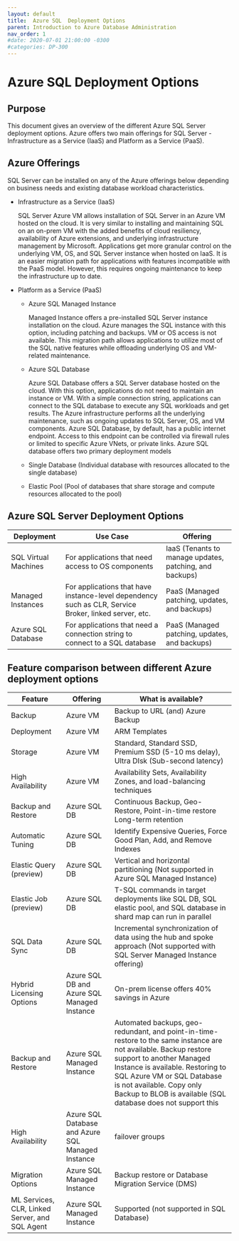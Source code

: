 ```yaml
---
layout: default
title:  Azure SQL  Deployment Options
parent: Introduction to Azure Database Administration
nav_order: 1
#date: 2020-07-01 21:00:00 -0300
#categories: DP-300
---
```


# __Azure SQL Deployment Options__

## __Purpose__

   This document gives an overview of the different Azure SQL Server deployment options. Azure offers two main offerings for SQL Server - Infrastructure as a Service (IaaS) and Platform as a Service (PaaS).

## __Azure Offerings__

   SQL Server can be installed on any of the Azure offerings below depending on business needs and existing database workload characteristics.

   * Infrastructure as a Service (IaaS)
  
     SQL Server Azure VM allows installation of SQL Server in an Azure VM hosted on the cloud. It is very similar to installing and maintaining SQL on an on-prem VM with the added benefits of cloud resiliency, availability of Azure extensions, and underlying infrastructure management by Microsoft. Applications get more granular control on the underlying VM, OS, and SQL  Server instance when hosted on IaaS. It is an easier migration path for applications with features incompatible with the PaaS model. However, this requires ongoing maintenance to keep the infrastructure up to date.

  * Platform as a Service (PaaS)

    - Azure SQL Managed Instance
  
      Managed Instance offers a pre-installed SQL Server instance installation on the cloud. Azure manages the SQL instance with this option, including patching and backups. VM or OS access is not available. This migration path allows applications to utilize most of the SQL native features while offloading underlying OS and VM-related maintenance. 

    - Azure SQL Database

      Azure SQL Database offers a SQL Server database hosted on the cloud. With this option, applications do not need to maintain an instance or VM. With a simple    connection string, applications can connect to the SQL database to execute any SQL workloads and get results. The Azure infrastructure performs all the underlying maintenance, such as ongoing updates to SQL Server, OS, and VM components. Azure SQL Database, by default, has a public internet endpoint. Access to this endpoint can be controlled via firewall rules or limited to specific Azure VNets, or private links. Azure SQL database offers two primary deployment models 
      
    - Single Database (Individual database with resources allocated to the single database)
    
    - Elastic Pool (Pool of databases that share storage and compute resources allocated to the pool)

## __Azure SQL Server Deployment Options__

   | Deployment | Use Case | Offering | 
   | ---------- | -------- | -------- |
   | SQL Virtual Machines | For applications that need access to OS components | IaaS (Tenants to manage updates, patching, and backups)|
   | Managed Instances | For applications that have instance-level dependency such as CLR, Service Broker, linked server,  etc. | PaaS (Managed patching, updates, and backups)|
   | Azure SQL Database | For applications that need a connection string to connect to a SQL database | PaaS (Managed patching, updates, and backups)|

## __Feature comparison between different Azure deployment options__

   | Feature | Offering  | What is available?  |
   | ------- | ------------------ | ---------------------- |
   | Backup | Azure VM | Backup to URL (and) Azure Backup |
   | Deployment | Azure VM | ARM Templates |
   | Storage | Azure VM | Standard, Standard SSD, Premium SSD (5-10 ms delay), Ultra DIsk (Sub-second latency) |
   | High Availability | Azure VM |Availability Sets, Availability Zones, and load-balancing techniques |
   | Backup and Restore | Azure SQL DB | Continuous Backup, Geo-Restore, Point-in-time restore Long-term retention |
   | Automatic Tuning | Azure SQL DB | Identify Expensive Queries, Force Good Plan, Add, and Remove Indexes |
   | Elastic Query (preview) | Azure SQL DB | Vertical and horizontal partitioning (Not supported in Azure SQL Managed Instance) |
   | Elastic Job (preview) | Azure SQL DB | T-SQL commands in target deployments like SQL DB, SQL elastic pool, and SQL database in shard map can run in parallel |
   | SQL Data Sync | Azure SQL DB | Incremental synchronization of data using the hub and spoke approach (Not supported with SQL Server Managed Instance offering) |
   | Hybrid Licensing Options | Azure SQL DB and Azure SQL Managed Instance | On-prem license offers 40% savings in Azure |
   | Backup and Restore | Azure SQL Managed Instance  | Automated backups, geo-redundant, and point-in-time-restore to the same instance are not available. Backup restore support to another Managed Instance is available. Restoring to SQL Azure VM or SQL Database is not available. Copy only Backup to BLOB is available (SQL database does not support this |
   | High Availability | Azure SQL Database and Azure SQL Managed Instance | failover groups |
   | Migration Options | Azure SQL Managed Instance | Backup restore or Database Migration Service (DMS) |
   | ML Services, CLR, Linked Server, and SQL Agent | Azure SQL Managed Instance | Supported (not supported in SQL Database) |







